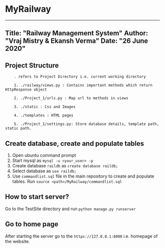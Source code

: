 # MyRailway

---
Title: "Railway Management System"
Author: "Vraj Mistry & Ekansh Verma"
Date: "26 June 2020"
---

## Project Structure
        . refers to Project Directory i.e. current working directory
    
        1. ./railway/views.py : Contains important methods which return HttpResponse object
    
        2. ./Project_1/urls.py : Map url to methods in views
    
        3. ./static : Css and Images
    
        4. ./templates : HTML pages
    
        5. ./Project_1/settings.py: Store database details, template path, static path.

## Create database, create and populate tables
1) Open ubuntu command prompt
2) Start mysql as `mysql -u <your_user> -p`
3) Create database `raildb` as `create database raildb;`
4) Select database as `use raildb;`
5) Use `commandlist.sql` file in the main repository to create and populate tables. Run `source <path>/MyRailway/commandlist.sql`

## How to start server?
Go to the TestSite directory and run ``python manage.py runserver``

## Go to home page
After starting the server go to the ``https://127.0.0.1:8000`` i.e. homepage of the website.


